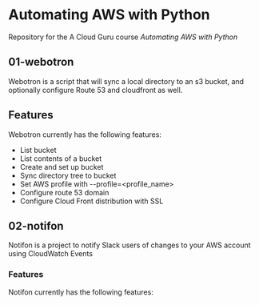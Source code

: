 # Automating AWS with Python
Repository for the A Cloud Guru course *Automating AWS with Python*

## 01-webotron

Webotron is a script that will sync a local directory to an s3 bucket, and optionally configure Route 53 and cloudfront as well.

## Features

Webotron currently has the following features:

- List bucket
- List contents of a bucket
- Create and set up bucket
- Sync directory tree to bucket
- Set AWS profile with --profile=<profile_name>
- Configure route 53 domain
- Configure Cloud Front distribution with SSL

## 02-notifon

Notifon is a project to notify Slack users of changes to your AWS account using CloudWatch Events

### Features

Notifon currently has the following features:
